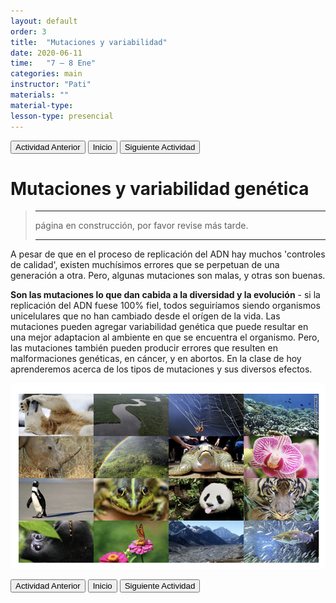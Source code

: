 ```yaml
---
layout: default
order: 3
title:  "Mutaciones y variabilidad"
date: 2020-06-11
time:   "7 – 8 Ene"
categories: main
instructor: "Pati"
materials: ""
material-type: 
lesson-type: presencial
---
```


<a href="https://pesalerno.github.io/genetica2021/main/2020/08/01/2_herencia.html"><button>Actividad Anterior</button></a>		<a href="https://pesalerno.github.io/genetica2021/"><button>Inicio</button></a>  <a href="https://pesalerno.github.io/genetica2021/main/2020/08/01/4_proyectos-1.html"><button>Siguiente Actividad</button></a>

# Mutaciones y variabilidad genética

>---------------------
> página en construcción, por favor revise más tarde. 
>
> ----------------------
> 

A pesar de que en el proceso de replicación del ADN hay muchos 'controles de calidad', existen muchísimos errores que se perpetuan de una generación a otra. Pero, algunas mutaciones son malas, y otras son buenas. 

**Son las mutaciones lo que dan cabida a la diversidad y la evolución** - si la replicación del ADN fuese 100% fiel, todos seguiríamos siendo organismos unicelulares que no han cambiado desde el orígen de la vida. Las mutaciones pueden agregar variabilidad genética que puede resultar en una mejor adaptacion al ambiente en que se encuentra el organismo. Pero, las mutaciones también pueden producir errores que resulten en malformaciones genéticas, en cáncer, y en abortos. En la clase de hoy aprenderemos acerca de los tipos de mutaciones y sus diversos efectos. 

![](https://github.com/pesalerno/genetica2021/blob/master/files/diversidad.png?raw=true)<br>



<a href="https://pesalerno.github.io/genetica2021/main/2020/08/01/2_herencia.html"><button>Actividad Anterior</button></a>		<a href="https://pesalerno.github.io/genetica2021/"><button>Inicio</button></a>  <a href="https://pesalerno.github.io/genetica2021/main/2020/08/01/4_proyectos-1.html"><button>Siguiente Actividad</button></a>
